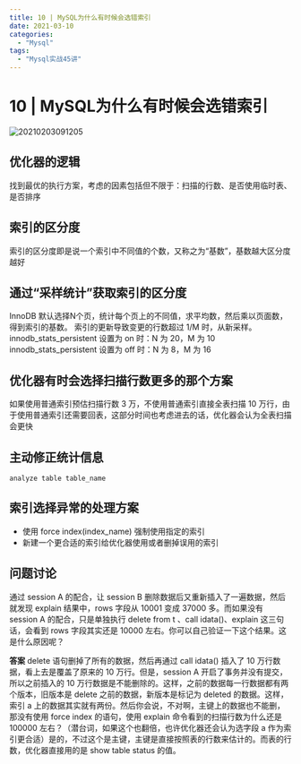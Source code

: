 ```yaml
---
title: 10 | MySQL为什么有时候会选错索引
date: 2021-03-10
categories:
  - "Mysql"
tags:
  - "Mysql实战45讲"
---
```


<!--more-->

# 10 | MySQL为什么有时候会选错索引

![20210203091205](http://pic.zero-tt.fun/note/20210203091205.png)

## 优化器的逻辑
找到最优的执行方案，考虑的因素包括但不限于：扫描的行数、是否使用临时表、是否排序


## 索引的区分度
索引的区分度即是说一个索引中不同值的个数，又称之为“基数”，基数越大区分度越好

## 通过“采样统计”获取索引的区分度
InnoDB 默认选择N个页，统计每个页上的不同值，求平均数，然后乘以页面数，得到索引的基数。
索引的更新导致变更的行数超过 1/M 时，从新采样。
innodb_stats_persistent 设置为 on 时：N 为 20，M 为 10
innodb_stats_persistent 设置为 off 时：N 为 8，M 为 16

## 优化器有时会选择扫描行数更多的那个方案
如果使用普通索引预估扫描行数 3 万，不使用普通索引直接全表扫描 10 万行，由于使用普通索引还需要回表，这部分时间也考虑进去的话，优化器会认为全表扫描会更快

## 主动修正统计信息
`analyze table table_name`

## 索引选择异常的处理方案
* 使用 force index(index_name) 强制使用指定的索引
* 新建一个更合适的索引给优化器使用或者删掉误用的索引

## 问题讨论

通过 session A 的配合，让 session B 删除数据后又重新插入了一遍数据，然后就发现 explain 结果中，rows 字段从 10001 变成 37000 多。而如果没有 session A 的配合，只是单独执行 delete from t 、call idata()、explain 这三句话，会看到 rows 字段其实还是 10000 左右。你可以自己验证一下这个结果。这是什么原因呢？

**答案**
delete 语句删掉了所有的数据，然后再通过 call idata() 插入了 10 万行数据，看上去是覆盖了原来的 10 万行。但是，session A 开启了事务并没有提交，所以之前插入的 10 万行数据是不能删除的。这样，之前的数据每一行数据都有两个版本，旧版本是 delete 之前的数据，新版本是标记为 deleted 的数据。这样，索引 a 上的数据其实就有两份。然后你会说，不对啊，主键上的数据也不能删，那没有使用 force index 的语句，使用 explain 命令看到的扫描行数为什么还是 100000 左右？（潜台词，如果这个也翻倍，也许优化器还会认为选字段 a 作为索引更合适）是的，不过这个是主键，主键是直接按照表的行数来估计的。而表的行数，优化器直接用的是 show table status 的值。